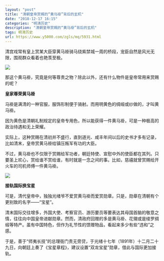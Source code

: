 ```yaml
---
layout: "post"
title: "清朝皇帝赏赐的“黄马褂”背后的玄机"
date: "2018-12-17 16:15"
categories: "明清历史"
description: "清朝皇帝赏赐的“黄马褂”背后的玄机"
tags: 明清历史
url: https://www.y5000.com/zgls/mq/5931.html
---
```






清宫戏常有皇上赏某大臣穿黄马褂骑马绕紫禁城一周的桥段，宠臣自然是风光无限，围观群众看着也艳羡至极。

![](https://img.y5000.com/uploads/allimg/161125/1534315952-0.jpg)

那这个黄马褂，究竟是何等尊贵之物？除此以外，还有什么物件是皇帝常用来赏赐的呢？

**皇家尊荣黄马褂**

马褂是满清的一种官服，服饰形制便于骑射。而用明黄色的绸缎或纱做的，才叫黄马褂。

因为黄色是清朝礼制规定的皇帝专用色，所以能获得一件黄马褂，可是一种极高的政治待遇和无上荣耀。

实际上，这种赏赐在清初并不盛行，直到道光、咸丰年间以后的史书才多有记录，比如清末，皇帝赏黄马褂给镇压叛军有功的大臣。

不过，黄马褂也不仅限于赏赐给军功者，朝廷特使、宣慰中外的使臣都在其列。只要圣上欢心，赏给谁不赏给谁，有时就是一念之间的事。比如，慈禧就曾赏赐给开火车的司机师傅一件黄马褂。

![](https://img.y5000.com/uploads/allimg/161125/1534313552-1.jpg)

**接轨国际换宝星**

可是，清代皇帝中，独独光绪爷不爱赏黄马褂而爱赏勋章。只是，勋章在清朝有个更别致的名字——“宝星”。

清末国际交往增多，外国大使、考察官员、游历要员等要表达其母国首脑的敬意之情，往往向中国皇帝进献勋章。然而，清政府回赠的多是黄马褂、花翎或是绫罗绸缎等特产。虽有中国特色，但作为礼节性的馈赠物品，看起来多少有些“违和”之感。

于是，善于“师夷长技”的总理衙门责无旁贷，于光绪十七年（1891年）十二月二十九日，向朝廷上奏了《宝星章程》，建议设置“双龙宝星”勋章，借此与国际更加接轨。
